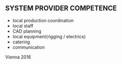 ## SYSTEM PROVIDER COMPETENCE

+ local production coordination
+ local staff
+ CAD planning
+ local equipment(rigging / electrics)
+ catering
+ communication

Vienna 2016